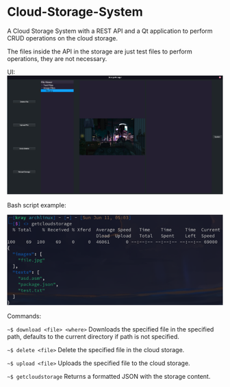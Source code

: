 # Cloud-Storage-System
A Cloud Storage System with a REST API and a Qt application to perform CRUD operations on the cloud storage.

The files inside the API in the storage are just test files to perform operations, they are not necessary.


UI:
![UI example](./images/ui.png)


Bash script example:


![Script example](./images/bashscript.png)

Commands:

``~$ download <file> <where>`` Downloads the specified file in the specified path, defaults to the current directory if path is not specified.

``~$ delete <file>`` Delete the specified file in the cloud storage.

``~$ upload <file>`` Uploads the specified file to the cloud storage.

``~$ getcloudstorage`` Returns a formatted JSON with the storage content.
